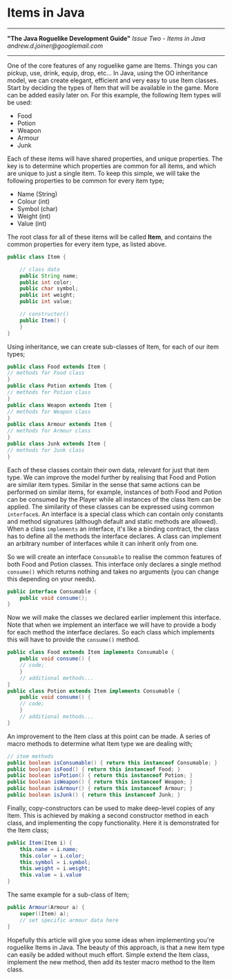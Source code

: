 # Items in Java

---

**"The Java Roguelike Development Guide"**
_Issue Two - Items in Java
andrew.d.joiner@googlemail.com_

---

One of the core features of any roguelike game are Items. Things you can pickup, use, drink, equip, drop, etc... In Java, using the OO inheritance model, we can create elegant, efficient and very easy to use Item classes. Start by deciding the types of Item that will be available in the game. More can be added easily later on. For this example, the following Item types will be used:

- Food
- Potion
- Weapon
- Armour
- Junk

Each of these items will have shared properties, and unique properties. The key is to determine which properties are common for all items, and which are unique to just a single item. To keep this simple, we will take the following properties to be common for every item type;

- Name (String)
- Colour (int)
- Symbol (char)
- Weight (int)
- Value (int)

The root class for all of these items will be called **Item**, and contains the common properties for every item type, as listed above.

```java
public class Item {

    // class data
    public String name;
    public int color;
    public char symbol;
    public int weight;
    public int value;

    // constructor()
    public Item() {
    }
}
```

Using inheritance, we can create sub-classes of Item, for each of our item types;

```java
public class Food extends Item {
// methods for Food class
}
public class Potion extends Item {
// methods for Potion class
}
public class Weapon extends Item {
// methods for Weapon class
}
public class Armour extends Item {
// methods for Armour class
}
public class Junk extends Item {
// methods for Junk class
}
```

Each of these classes contain their own data, relevant for just that item type. We can improve the model further by realising that Food and Potion are similar item types. Similar in the sense that same actions can be performed on similar items, for example, instances of both Food and Potion can be consumed by the Player while all instances of the class Item can be applied. The similarity of these classes can be expressed using common `interface`s. An interface is a special class which can contain only constants and method signatures (although default and static methods are allowed). When a class `implements` an interface, it's like a binding contract, the class has to define all the methods the interface declares. A class can implement an arbitrary number of interfaces while it can inherit only from one.

So we will create an interface `Consumable` to realise the common features of both Food and Potion classes. This interface only declares a single method `consume()` which returns nothing and takes no arguments (you can change this depending on your needs).

```java
public interface Consumable {
    public void consume();
}
```

Now we will make the classes we declared earlier implement this interface. Note that when we implement an interface we will have to provide a body for each method the interface declares. So each class which implements this will have to provide the `consume()` method.

```java
public class Food extends Item implements Consumable {
    public void consume() {
    // code;
    }
    // additional methods...
}
public class Potion extends Item implements Consumable {
    public void consume() {
    // code;
    }
    // additional methods...
}
```

An improvement to the Item class at this point can be made. A series of macro methods to determine what Item type we are dealing with;

```java
// item methods
public boolean isConsumable() { return this instanceof Consumable; }
public boolean isFood() { return this instanceof Food; }
public boolean isPotion() { return this instanceof Potion; }
public boolean isWeapon() { return this instanceof Weapon; }
public boolean isArmour() { return this instanceof Armour; }
public boolean isJunk() { return this instanceof Junk; }
```

Finally, copy-constructors can be used to make deep-level copies of any Item. This is achieved by making a second constructor method in each class, and implementing the copy functionality. Here it is demonstrated for the Item class;

```java
public Item(Item i) {
    this.name = i.name;
    this.color = i.color;
    this.symbol = i.symbol;
    this.weight = i.weight;
    this.value = i.value
}
```

The same example for a sub-class of Item;

```java
public Armour(Armour a) {
    super((Item) a);
    // set specific armour data here
}
```

Hopefully this article will give you some ideas when implementing you're roguelike Items in Java. The beauty of this approach, is that a new item type can easily be added without much effort. Simple extend the Item class, implement the new method, then add its tester macro method to the Item class.
